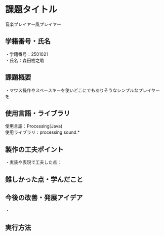 # 課題タイトル
音楽プレイヤー風プレイヤー
## 学籍番号・氏名
・学籍番号：2501021<br>・氏名：森田樹之助
## 課題概要
・マウス操作やスペースキーを使いどこにでもありそうなシンプルなプレイヤーを
## 使用言語・ライブラリ
使用言語：Processing(Java)<br>使用ライブラリ：processing.sound.*
## 製作の工夫ポイント
・実装や表現で工夫した点：
## 難しかった点・学んだこと
## 今後の改善・発展アイデア
・
## 実行方法 
